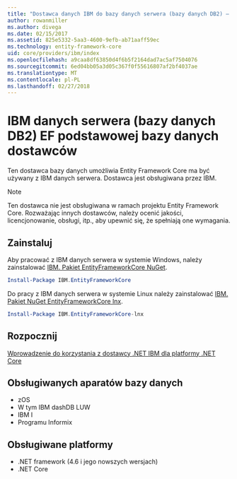 ```yaml
---
title: "Dostawca danych IBM do bazy danych serwera (bazy danych DB2) — podstawowe EF"
author: rowanmiller
ms.author: divega
ms.date: 02/15/2017
ms.assetid: 825e5332-5aa3-4600-9efb-ab71aaff59ec
ms.technology: entity-framework-core
uid: core/providers/ibm/index
ms.openlocfilehash: a9caa8df63850d4f6b5f2164dad7ac5af7504076
ms.sourcegitcommit: 6ed04bb05a3d05c367f0f55616807af2bf4037ae
ms.translationtype: MT
ms.contentlocale: pl-PL
ms.lasthandoff: 02/27/2018
---
```

# <a name="ibm-data-server-db2-ef-core-database-providers"></a>IBM danych serwera (bazy danych DB2) EF podstawowej bazy danych dostawców

Ten dostawca bazy danych umożliwia Entity Framework Core ma być używany z IBM danych serwera. Dostawca jest obsługiwana przez IBM.

> [!NOTE]  
> Ten dostawca nie jest obsługiwana w ramach projektu Entity Framework Core. Rozważając innych dostawców, należy ocenić jakości, licencjonowanie, obsługi, itp., aby upewnić się, że spełniają one wymagania.

## <a name="install"></a>Zainstaluj

Aby pracować z IBM danych serwera w systemie Windows, należy zainstalować [IBM. Pakiet EntityFrameworkCore NuGet](https://www.nuget.org/packages/IBM.EntityFrameworkCore).

``` powershell
Install-Package IBM.EntityFrameworkCore
```

Do pracy z IBM danych serwera w systemie Linux należy zainstalować [IBM. Pakiet NuGet EntityFrameworkCore lnx](https://www.nuget.org/packages/IBM.EntityFrameworkCore-lnx).

``` powershell
Install-Package IBM.EntityFrameworkCore-lnx
```

## <a name="get-started"></a>Rozpocznij

[Wprowadzenie do korzystania z dostawcy .NET IBM dla platformy .NET Core](https://www.ibm.com/developerworks/community/blogs/96960515-2ea1-4391-8170-b0515d08e4da/entry/DB2DotnetCore?lang=en)

## <a name="supported-database-engines"></a>Obsługiwanych aparatów bazy danych

* zOS
* W tym IBM dashDB LUW
* IBM I
* Programu Informix

## <a name="supported-platforms"></a>Obsługiwane platformy

* .NET framework (4.6 i jego nowszych wersjach)
* .NET Core
